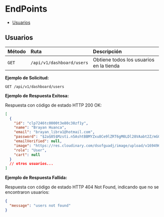 # EndPoints

- [Usuarios](#usuarios)

## Usuarios

| Método | Ruta                      | Descripción                             |
| :----- | :------------------------ | :-------------------------------------- |
| `GET`  | `/api/v1/dashboard/users` | Obtiene todos los usuarios en la tienda |

**Ejemplo de Solicitud:**

```
GET /api/v1/dashboard/users
```

**Ejemplo de Respuesta Exitosa:**

Respuesta con código de estado HTTP 200 OK:

```json
[
  {
    "id": "clp7246tc0000t3e80c38zf1y",
    "name": "Brayan Huanca",
    "email": "brayan_libra1@hotmail.com",
    "password": "$2a$05$Mzsti.n5AshtBBMYZxu8Ce9lZRT6gM0LDl28VAabt2Z/mG0nVvq4.",
    "emailVerified": null,
    "image": "https://res.cloudinary.com/dsofguadj/image/upload/v1694964554/wm1hvbu4znuawf14n6rk.webp",
    "role": "User",
    "cart": null
  }
  // otros usuarios...
]
```

**Ejemplo de Respuesta Fallida:**

Respuesta con código de estado HTTP 404 Not Found, indicando que no se encontraron usuarios:

```json
{
  "message": "users not found"
}
```
